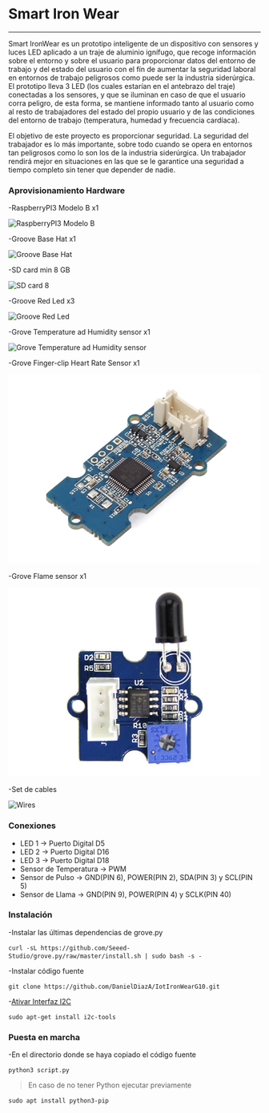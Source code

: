 # Smart Iron Wear
___
Smart IronWear es un prototipo inteligente de un dispositivo con sensores y luces LED aplicado a un traje de aluminio ignífugo, 
que recoge información sobre el entorno y sobre el usuario para proporcionar datos del entorno de trabajo y del estado del usuario 
con el fín de aumentar la seguridad laboral en entornos de trabajo peligrosos como puede ser la industria siderúrgica. 
El prototipo lleva 3 LED (los cuales estarían  en el antebrazo del traje) conectadas a los sensores, y que se iluminan 
en caso de que el usuario corra peligro, de esta forma, se mantiene informado tanto al usuario como al resto de trabajadores del estado del propio usuario y de las condiciones del entorno de trabajo (temperatura, humedad y frecuencia cardíaca).

El objetivo de este proyecto es proporcionar seguridad. La seguridad del trabajador es lo más importante, sobre todo cuando se opera en entornos tan peligrosos como lo son los de la industria siderúrgica. Un trabajador rendirá mejor en situaciones en las que se le garantice una seguridad a tiempo completo sin tener que depender de nadie. 

### Aprovisionamiento Hardware

-RaspberryPI3 Modelo B x1

![RaspberryPI3 Modelo B](https://www.raspberrypi.org/homepage-9df4b/static/0ac033e17962a041a898d92057e60def/052d8/67d8fcc5b2796665a45f61a2e8a5bb7f10cdd3f5_raspberry-pi-3-1-1619x1080.jpg)




-Groove Base Hat x1

![Groove Base Hat ](https://media-cdn.seeedstudio.site/media/catalog/product/cache/ab187aaa5f626ad16c8031644cd2de5b/h/t/httpsstatics3.seeedstudio.comseeedfile2018-11bazaar975950_perspective.jpg)


-SD card min 8 GB

![SD card 8 ](https://m.media-amazon.com/images/I/71o2uWmUqAL._AC_UY218_ML3_.jpg)


-Groove Red Led x3

![Groove Red Led ](https://media-cdn.seeedstudio.site/media/catalog/product/cache/aa594c9fc955742a08f5aada927a2ed2/h/t/httpsstatics3.seeedstudio.comseeedfile2018-09bazaar939479_1040300054.jpg)


-Grove Temperature ad Humidity sensor x1

![Grove Temperature ad Humidity sensor](https://media-cdn.seeedstudio.site/media/catalog/product/cache/9d0ce51a71ce6a79dfa2a98d65a0f0bd/g/r/grove-temperature-humidity-sensor-dht11-preview.png)


-Grove Finger-clip Heart Rate Sensor x1

![Grove Finger Clip](https://github.com/SeeedDocument/Grove-Finger-clip_Heart_Rate_Sensor/raw/master/img/Grove-Finger-clip_Heart_Rate_Sensor.jpg)


-Grove Flame sensor x1

![Grove flame sensor](https://raw.githubusercontent.com/SeeedDocument/Grove-Flame_Sensor/master/img/Flame_Sensor_01.jpg)


-Set de cables

![Wires](https://ae01.alicdn.com/kf/HTB1.j97LpXXXXaVXVXXq6xXFXXXk/20-30cm-Raspberry-Pi-40pcs-Dupont-Line-Cable-Male-to-Female-Jumper-Wire-for-Raspberry-Pi.jpg)


### Conexiones
- LED 1 -> Puerto Digital D5
- LED 2 -> Puerto Digital D16
- LED 3 -> Puerto Digital D18
- Sensor de Temperatura -> PWM
- Sensor de Pulso -> GND(PIN 6), POWER(PIN 2), SDA(PIN 3) y SCL(PIN 5)
- Sensor de Llama -> GND(PIN 9), POWER(PIN 4) y SCLK(PIN 40)

### Instalación
-Instalar las últimas dependencias de grove.py
~~~
curl -sL https://github.com/Seeed-Studio/grove.py/raw/master/install.sh | sudo bash -s -
~~~
-Instalar código fuente
~~~
git clone https://github.com/DanielDiazA/IotIronWearG10.git
~~~
-[Ativar Interfaz I2C](https://github.com/tidus747/Utilidades_RaspberryPi/wiki/Instalar-I2C-TOOLS-y-SMBUS)
~~~
sudo apt-get install i2c-tools
~~~
### Puesta en marcha

-En el directorio donde se haya copiado el código fuente
~~~
python3 script.py
~~~
>En caso de no tener Python ejecutar previamente
~~~
sudo apt install python3-pip
~~~




